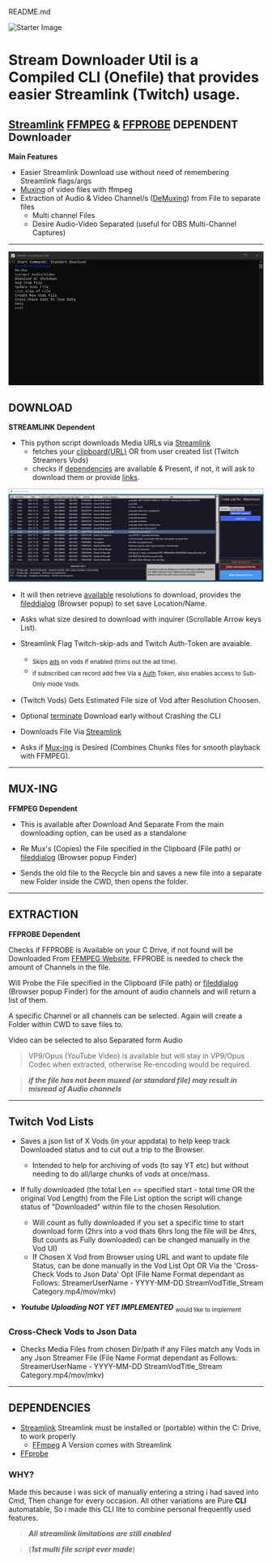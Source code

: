 README.md

<p align="left">
  <img src="./media/SDU.ico" alt="Starter Image" width="100"/>
</p>

#  **Stream Downloader Util is a Compiled CLI (Onefile) that provides easier Streamlink (Twitch) usage.**

## [Streamlink][streamlink-website] [FFMPEG][ffmpeg] & [FFPROBE][ffmpeg] **DEPENDENT** Downloader

**Main Features**
* Easier Streamlink Download use without need of remembering Streamlink flags/args
* [Muxing](https://forum.videohelp.com/threads/29900-what-is-muxing-and-demuxing) of video files with ffmpeg
* Extraction of Audio & Video Channel/s ([DeMuxing](https://forum.videohelp.com/threads/29900-what-is-muxing-and-demuxing)) from File to separate files
    * Multi channel Files
    * Desire Audio-Video Separated (useful for OBS Multi-Channel Captures)


---
![New UI](./media/New_UI_14-01-24.png)


## DOWNLOAD

**STREAMLINK Dependent**

* This python script downloads Media URLs via [Streamlink][streamlink-website]
    * fetches your [clipboard(URL)] OR from user created list (Twitch Streamers Vods)
    * checks if [dependencies] are available & Present, if not, it will ask to download them or provide [links]. 

![Vod UI 14-1-24](./media/Vod_UI_14-1-24.png)

* It will then retrieve [available] resolutions to download, provides the [fileddialog] (Browser popup) to set save Location/Name.

* Asks what size desired to download with inquirer (Scrollable Arrow keys List).

* Streamlink Flag Twitch-skip-ads and Twitch Auth-Token are avaiable.
    * <sub/> Skips [ads] on vods if enabled (trims out the ad time).<sub/>
    * <sub/> if subscribed can record add free Via a [Auth] Token, also enables access to Sub-Only mode Vods.<sub/>

* (Twitch Vods) Gets Estimated File size of Vod after Resolution Choosen.

* Optional [terminate] Download early without Crashing the CLI 

* Downloads File Via [Streamlink][streamlink-website]

* Asks if [Mux-ing] is Desired (Combines Chunks files for smooth playback with FFMPEG).


---
## MUX-ING

**FFMPEG Dependent**

* This is available after Download And Separate From the main downloading option, can be used as a standalone 

* Re Mux's (Copies) the File specified in the Clipboard (File path) or [fileddialog][fileddialog2] (Browser popup Finder) 

* Sends the old file to the Recycle bin and saves a new file into a separate new Folder inside the CWD, then opens the folder.


---
## EXTRACTION

**FFPROBE Dependent**

Checks if FFPROBE is Available on your C Drive, if not found will be Downloaded From [FFMPEG Website][links],
FFPROBE is needed to check the amount of Channels in the file.

Will Probe the File specified in the Clipboard (File path) or [fileddialog][fileddialog2] (Browser popup Finder) for the amount of audio channels and will return a list of them.

A specific Channel or all channels can be selected. Again will create a Folder within CWD to save files to.

Video can be selected to also Separated form Audio

> VP9/Opus (YouTube Video) is available but will stay in VP9/Opus Codec when extracted, otherwise Re-encoding would be required.

> ***if the file has not been muxed (or standard file) may result in misread of Audio channels***

---
## Twitch Vod Lists

* Saves a json list of X Vods (in your appdata) to help keep track Downloaded status and to cut out a trip to the Browser.
  * Intended to help for archiving of vods (to say YT etc) but without needing to do all/large chunks of vods at once/mass.
* If fully downloaded (the total Len == specified start - total time OR the original Vod Length) from the File List option the script will change status of "Downloaded" within file to the chosen Resolution.
    * Will count as fully downloaded if you set a specific time to start download form (2hrs into a vod thats 6hrs long the file will be 4hrs, But counts as Fully downloaded) can be changed manually in the Vod UI)
    * If Chosen X Vod from Browser using URL and want to update file Status, can be done manually in the Vod List Opt
       OR Via the 'Cross-Check Vods to Json Data' Opt (File Name Format dependant as Follows:
       StreamerUserName - YYYY-MM-DD StreamVodTitle_Stream Category.mp4/mov/mkv)

* ***Youtube Uploading NOT YET IMPLEMENTED*** <sub/>would like to implement<sub/>


### Cross-Check Vods to Json Data
* Checks Media Files from chosen Dir/path if any Files  match any Vods in any Json Streamer File
 (File Name Format dependant as Follows: StreamerUserName - YYYY-MM-DD StreamVodTitle_Stream Category.mp4/mov/mkv)

---
## DEPENDENCIES

- [Streamlink][streamlink-website] Streamlink must be installed or (portable) within the C: Drive, to work properly
    - [FFmpeg][ffmpeg] A Version comes with Streamlink
- [FFprobe][ffmpeg]

### **WHY?**

Made this because i was sick of manually entering a string i had saved into Cmd, Then change for every occasion. All other variations are Pure **CLI** automatable, So i made this CLI lite to combine personal frequently used features.

> ***All streamlink limitations are still enabled***

> (***1st multi file script ever made***)

[streamlink-website]: https://github.com/streamlink/streamlink
[clipboard(URL)]: https://github.com/NSMY/Stream-Downloader-Util/blob/d683041b21d277261a08d3cbba19f119bdab22cc/Main.py#L34
[dependencies]: https://github.com/NSMY/Stream-Downloader-Util/blob/d683041b21d277261a08d3cbba19f119bdab22cc/Main.py#L43
[links]: https://github.com/NSMY/Stream-Downloader-Util/blob/Future-Dev-Features/download_Links.txt
[available]: https://github.com/NSMY/Stream-Downloader-Util/blob/d683041b21d277261a08d3cbba19f119bdab22cc/Main.py#L76
[fileddialog]: https://github.com/NSMY/Stream-Downloader-Util/blob/d683041b21d277261a08d3cbba19f119bdab22cc/funcs.py#L181
[fileddialog2]: https://github.com/NSMY/Stream-Downloader-Util/blob/d683041b21d277261a08d3cbba19f119bdab22cc/funcs.py#L148
[Mux-ing]: https://github.com/NSMY/Stream-Downloader-Util/blob/3a2866f282599293e1ff0aebb8722204713cbf85/mux_vid.py#L57
[ffmpeg]: https://github.com/ffbinaries/ffbinaries-prebuilt/releases/tag/v4.4.1
[terminate]: https://github.com/NSMY/Stream-Downloader-Util/blob/d683041b21d277261a08d3cbba19f119bdab22cc/Main.py#L132
[Auth]: https://streamlink.github.io/cli/plugins/twitch.html#authentication
[ads]: https://streamlink.github.io/cli.html#cmdoption-twitch-disable-ads
